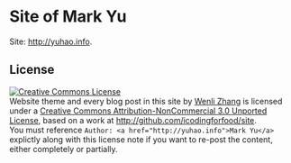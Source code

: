 # Site of Mark Yu

Site: http://yuhao.info.

## License

<a rel="license" href="http://creativecommons.org/licenses/by-nc/3.0/">
    <img alt="Creative Commons License" style="border-width:0" src="http://i.creativecommons.org/l/by-nc/3.0/88x31.png" />
</a>
<div><span xmlns:dct="http://purl.org/dc/terms/" href="http://purl.org/dc/dcmitype/Text" property="dct:title" rel="dct:type">Website theme and every blog post in this site</span> by <a xmlns:cc="http://creativecommons.org/ns#" href="http://yuhao.info" property="cc:attributionName" rel="cc:attributionURL">Wenli Zhang</a> is licensed under a <a rel="license" href="http://creativecommons.org/licenses/by-nc/3.0/">Creative Commons Attribution-NonCommercial 3.0 Unported License</a>, based on a work at <a xmlns:dct="http://purl.org/dc/terms/" href="http://github.com/icodingforfood/site" rel="dct:source">http://github.com/icodingforfood/site</a>. </div>
<div>You must reference <code>Author: &lt;a href=&quot;http://yuhao.info&quot;&gt;Mark Yu&lt;/a&gt;</code> explictly along with this license note if you want to re-post the content, either completely or partially.</div>
